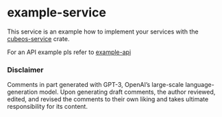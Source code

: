 # example-service

This service is an example how to implement your services with the [cubeos-service](https://github.com/Cube-OS/cubeos-service) crate.

For an API example pls refer to [example-api](https://github.com/Cube-OS/example-api)

### Disclaimer
Comments in part generated with GPT-3, OpenAI’s large-scale language-generation model. Upon generating draft comments, the author reviewed, edited, and revised the comments to their own liking and takes ultimate responsibility for its content.